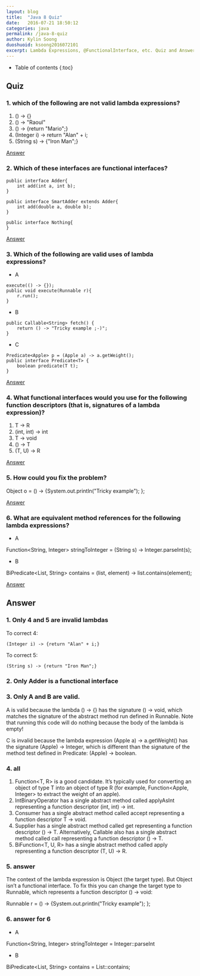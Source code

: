 ```yaml
---
layout: blog
title:  "Java 8 Quiz"
date:   2016-07-21 18:50:12
categories: java
permalink: /java-8-quiz
author: Kylin Soong
duoshuoid: ksoong2016072101
excerpt: Lambda Expressions, @FunctionalInterface, etc. Quiz and Answer
---
```


* Table of contents
{:toc}

## Quiz

### 1. which of the following are not valid lambda expressions? 

1. () -> {}
2. () -> "Raoul"
3. () -> {return "Mario";}
4. (Integer i) -> return "Alan" + i;
5. (String s) -> {"Iron Man";}

[Answer](#only-4-and-5-are-invalid-lambdas)

### 2. Which of these interfaces are functional interfaces?

~~~
public interface Adder{
    int add(int a, int b);
}
~~~

~~~
public interface SmartAdder extends Adder{
    int add(double a, double b);
}
~~~

~~~
public interface Nothing{
}
~~~

[Answer](#only-adder-is-a-functional-interface)

### 3. Which of the following are valid uses of lambda expressions?

* A

~~~
execute(() -> {});
public void execute(Runnable r){
    r.run();
}
~~~

* B

~~~
public Callable<String> fetch() {
    return () -> "Tricky example ;-)";
}
~~~

* C

~~~
Predicate<Apple> p = (Apple a) -> a.getWeight();
public interface Predicate<T> {
    boolean predicate(T t);
}
~~~

[Answer](#only-a-and-b-are-valid)

### 4. What functional interfaces would you use for the following function descriptors (that is, signatures of a lambda expression)?

1. T -> R
2. (int, int) -> int
3. T -> void
4. () -> T
5. (T, U) -> R

[Answer](#all)

### 5. How could you fix the problem?

Object o = () -> {System.out.println("Tricky example"); };

[Answer](#answer-1)

### 6. What are equivalent method references for the following lambda expressions?

* A

Function<String, Integer> stringToInteger = (String s) -> Integer.parseInt(s);

* B

BiPredicate<List<String>, String> contains = (list, element) -> list.contains(element);

[Answer](#answer-for-6)





## Answer

### 1. Only 4 and 5 are invalid lambdas

To correct 4:

~~~
(Integer i) -> {return "Alan" + i;}
~~~

To correct 5:

~~~
(String s) -> {return "Iron Man";}
~~~

### 2. Only Adder is a functional interface

### 3. Only A and B are valid.

A is valid because the lambda () -> {} has the signature () -> void, which matches the signature of the abstract method run defined in Runnable. Note that running this code will do nothing because the body of the lambda is empty!

C is invalid because the lambda expression (Apple a) -> a.getWeight() has the signature (Apple) -> Integer, which is different than the signature of the method test defined in Predicate<Apple>: (Apple) -> boolean.

### 4. all

1. Function<T, R> is a good candidate. It’s typically used for converting an object of type T into an object of type R (for example, Function<Apple, Integer> to extract the weight of an apple).
2. IntBinaryOperator has a single abstract method called applyAsInt representing a function descriptor (int, int) -> int.
3. Consumer<T> has a single abstract method called accept representing a function descriptor T -> void.
4. Supplier<T> has a single abstract method called get representing a function descriptor () -> T. Alternatively, Callable<T> also has a single abstract method called call representing a function descriptor () -> T.
5. BiFunction<T, U, R> has a single abstract method called apply representing a function descriptor (T, U) -> R.

### 5. answer

The context of the lambda expression is Object (the target type). But Object isn’t a functional interface. To fix this you can change the target type to Runnable, which represents a function descriptor () -> void:

Runnable r = () -> {System.out.println("Tricky example"); };

### 6. answer for 6

* A

Function<String, Integer> stringToInteger = Integer::parseInt

* B

BiPredicate<List<String>, String> contains = List::contains; 
